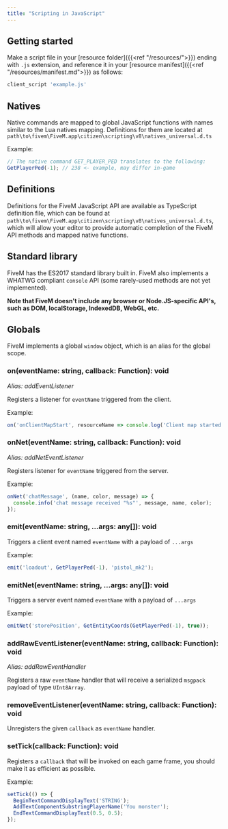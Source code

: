 ```yaml
---
title: "Scripting in JavaScript"
---
```


Getting started
---------------

Make a script file in your [resource folder]({{<ref "/resources/">}}) ending with `.js` extension, and reference it in your [resource manifest]({{<ref "/resources/manifest.md">}}) as follows:

```lua
client_script 'example.js'
```

Natives
-------

Native commands are mapped to global JavaScript functions with names similar to the Lua natives mapping. Definitions for them are located at `path\to\fivem\FiveM.app\citizen\scripting\v8\natives_universal.d.ts`

Example:

``` js
// The native command GET_PLAYER_PED translates to the following:
GetPlayerPed(-1); // 238 <- example, may differ in-game
```

Definitions
-----------

Definitions for the FiveM JavaScript API are available as TypeScript definition file, which can be found at `path\to\fivem\FiveM.app\citizen\scripting\v8\natives_universal.d.ts`, which will allow your editor to provide automatic completion of the FiveM API methods and mapped native functions.

Standard library
----------------

FiveM has the ES2017 standard library built in. FiveM also implements a WHATWG compliant `console` API (some rarely-used methods are not yet implemented).

**Note that FiveM doesn't include any browser or Node.JS-specific API's, such as DOM, localStorage, IndexedDB, WebGL, etc.**

Globals
-------

FiveM implements a global `window` object, which is an alias for the global scope.

### on(eventName: string, callback: Function): void

*Alias: addEventListener*

Registers a listener for `eventName` triggered from the client.

Example:

``` js
on('onClientMapStart', resourceName => console.log('Client map started! Resource name: %s', resourceName));
```

### onNet(eventName: string, callback: Function): void

*Alias: addNetEventListener*

Registers listener for `eventName` triggered from the server.

Example:

``` js
onNet('chatMessage', (name, color, message) => {
  console.info('chat message received "%s"', message, name, color);
});
```

### emit(eventName: string, ...args: any\[\]): void

Triggers a client event named `eventName` with a payload of `...args`

Example:

``` js
emit('loadout', GetPlayerPed(-1), 'pistol_mk2');
```

### emitNet(eventName: string, ...args: any\[\]): void

Triggers a server event named `eventName` with a payload of `...args`

Example:

``` js
emitNet('storePosition', GetEntityCoords(GetPlayerPed(-1), true));
```

### addRawEventListener(eventName: string, callback: Function): void

*Alias: addRawEventHandler*

Registers a raw `eventName` handler that will receive a serialized `msgpack` payload of type `UInt8Array`.

### removeEventListener(eventName: string, callback: Function): void

Unregisters the given `callback` as `eventName` handler.

### setTick(callback: Function): void

Registers a `callback` that will be invoked on each game frame, you should make it as efficient as possible.

Example:

``` js
setTick(() => {
  BeginTextCommandDisplayText('STRING');
  AddTextComponentSubstringPlayerName('You monster');
  EndTextCommandDisplayText(0.5, 0.5);
});
```
